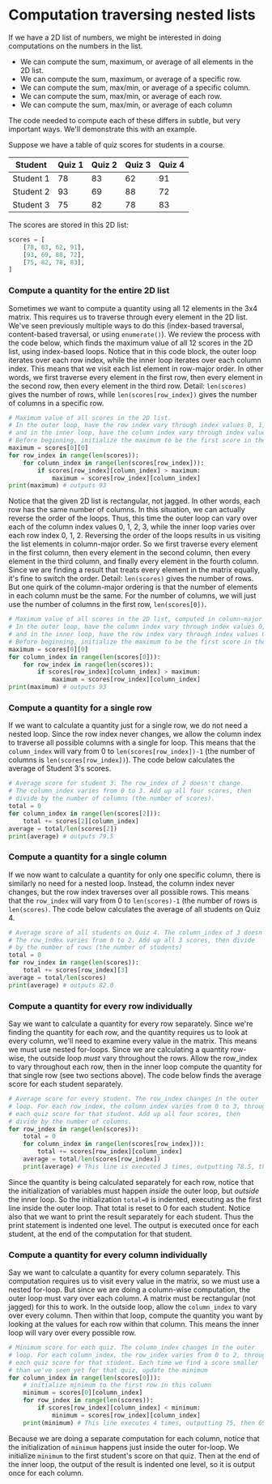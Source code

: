 # Computation traversing nested lists

If we have a 2D list of numbers, we might be interested in doing computations on the numbers in the list.
- We can compute the sum, maximum, or average of all elements in the 2D list.
- We can compute the sum, maximum, or average of a specific row.
- We can compute the sum,  max/min, or average of a specific column.
- We can compute the sum, max/min, or average of each row.
- We can compute the sum,  max/min, or average of each column



The code needed to compute each of these differs in subtle, but very important ways.
We'll demonstrate this with an example.

Suppose we have a table of quiz scores for students in a course.

| Student | Quiz 1  | Quiz 2 | Quiz 3 | Quiz 4 |
| --- | --- | --- | --- | --- |
| Student 1 | 78 | 83 | 62 | 91 |
| Student 2 | 93 | 69 | 88 | 72 |
| Student 3 | 75 | 82 | 78 | 83 |

The scores are stored in this 2D list:
```python
scores = [
    [78, 83, 62, 91],
    [93, 69, 88, 72],
    [75, 82, 78, 83],
]
```

### Compute a quantity for the entire 2D list
Sometimes we want to compute a quantity using all 12 elements in the 3x4 matrix. This requires us to traverse through every element
in the 2D list. We've seen previously multiple ways to do this (index-based traversal, content-based traversal, or using `enumerate()`).
We review the process with the code below, which finds the maximum value of all 12 scores in the 2D list, using index-based loops.
Notice that in this code block, the outer loop iterates over each row index, while the inner loop iterates over each column index.
This means that we visit each list element in row-major order. In other words, we first traverse every element in the first row, then every element
in the second row, then every element in the third row.
Detail: `len(scores)` gives the number of rows, while `len(scores[row_index])` gives the number of columns in a specific row.
```python
# Maximum value of all scores in the 2D list.
# In the outer loop, have the row index vary through index values 0, 1, 2, 
# and in the inner loop, have the column index vary through index values 0, 1, 2, 3.
# Before beginning, initialize the maximum to be the first score in the first list.
maximum = scores[0][0]
for row_index in range(len(scores)):
    for column_index in range(len(scores[row_index])):
        if scores[row_index][column_index] > maximum:
            maximum = scores[row_index][column_index]
print(maximum) # outputs 93
```

Notice that the given 2D list is rectangular, not jagged. In other words, each row has the same number of columns.
In this situation, we can actually reverse the order of the loops. Thus, this time the outer loop can vary over each of the column
index values 0, 1, 2, 3, while the inner loop varies over each row index 0, 1, 2. Reversing the order of the loops results in us visiting the
list elements in column-major order. So we first traverse every element in the first column, then every element in the second column,
then every element in the third column, and finally every element in the fourth column. Since we are finding a result that treats every
element in the matrix equally, it's fine to switch the order. Detail: `len(scores)` gives the number of rows. But one quirk of the
column-major ordering is that the number of elements in each column must be the same. 
For the number of columns, we will just use the number of columns in the first row, `len(scores[0])`.
```python
# Maximum value of all scores in the 2D list, computed in column-major order.
# In the outer loop, have the column index vary through index values 0, 1, 2, 3
# and in the inner loop, have the row index vary through index values 0, 1, 2.
# Before beginning, initialize the maximum to be the first score in the first list.
maximum = scores[0][0]
for column_index in range(len(scores[0])):
    for row_index in range(len(scores)):
        if scores[row_index][column_index] > maximum:
            maximum = scores[row_index][column_index]
print(maximum) # outputs 93
```

### Compute a quantity for a single row
If we want to calculate a quantity just for a single row, we do not need a nested loop.
Since the row index never changes, we allow the column index to traverse all possible columns with a single for loop.
This means that the `column_index` will vary from 0 to `len(scores[row_index])-1` 
(the number of columns is `len(scores[row_index])`).
The code below calculates the average of Student 3's scores.
```python
# Average score for student 3. The row_index of 2 doesn't change.
# The column_index varies from 0 to 3. Add up all four scores, then
# divide by the number of columns (the number of scores).
total = 0
for column_index in range(len(scores[2])):
    total += scores[2][column_index]
average = total/len(scores[2])
print(average) # outputs 79.5
```

### Compute a quantity for a single column
If we now want to calculate a quantity for only one specific column, there is similarly no need for a nested loop.
Instead, the column index never changes, but the row index traverses over all possible rows.
This means that the `row_index` will vary from 0 to `len(scores)-1` (the number of rows is `len(scores)`.
The code below calculates the average of all students on Quiz 4.
```python
# Average score of all students on Quiz 4. The column_index of 3 doesn't change.
# The row_index varies from 0 to 2. Add up all 3 scores, then divide
# by the number of rows (the number of students)
total = 0
for row_index in range(len(scores)):
    total += scores[row_index][3]
average = total/len(scores)
print(average) # outputs 82.0
```

### Compute a quantity for every row individually
Say we want to calculate a quantity for every row separately. Since we're finding the quantity for each row, and
the quantity requires us to look at every column, we'll need to examine every value in the matrix.
This means we must use nested for-loops. 
Since we are calculating a quantity row-wise, the outside loop *must* vary throughout the rows.
Allow the row_index to vary throughout each row, then in the inner loop compute the quantity for that single row (see two sections above).
The code below finds the average score for each student separately.
```python
# Average score for every student. The row_index changes in the outer
# loop. For each row_index, the column_index varies from 0 to 3, through
# each quiz score for that student. Add up all four scores, then
# divide by the number of columns.
for row_index in range(len(scores)):
    total = 0
    for column_index in range(len(scores[row_index])):
        total += scores[row_index][column_index]
    average = total/len(scores[row_index])
    print(average) # This line is executed 3 times, outputting 78.5, then 80.5, then 79.5
```
Since the quantity is being calculated separately for each row, 
notice that the initialization of variables must happen *inside* the outer loop, but *outside* the inner loop.
So the initialization `total=0` is indented, executing as the first line inside the outer loop. That total is reset to 0 for each
student. Notice also that we want to print the result separately for each student. Thus the print statement is indented one level.
The output is executed once for each student, at the end of the computation for that student.

### Compute a quantity for every column individually
Say we want to calculate a quantity for every column separately. This computation requires us to visit every value in the matrix,
so we must use a nested for-loop. But since we are doing a column-wise computation, the outer loop must vary over each column.
A matrix must be rectangular (not jagged) for this to work. In the outside loop, allow the `column_index` to vary over every column. 
Then within that loop, compute the quantity you want by looking at the values for each row within that column. This means the inner
loop will vary over every possible row.
```python
# Minimum score for each quiz. The column_index changes in the outer
# loop. For each column_index, the row_index varies from 0 to 2, through
# each quiz score for that student. Each time we find a score smaller
# than we've seen yet for that quiz, update the minimum
for column_index in range(len(scores[0])):
    # initialize minimum to the first row in this column
    minimum = scores[0][column_index]
    for row_index in range(len(scores)):
        if scores[row_index][column_index] < minimum:   
            minimum = scores[row_index][column_index]  
    print(minimum) # This line executes 4 times, outputting 75, then 69, then 62, then 72
```
Because we are doing a separate computation for each column, notice that the initialization of `minimum` happens just inside the outer
for-loop. We initialize `minimum` to the first student's score on that quiz. Then at the end of the inner loop, the output of the result
is indented one level, so it is output once for each column.




